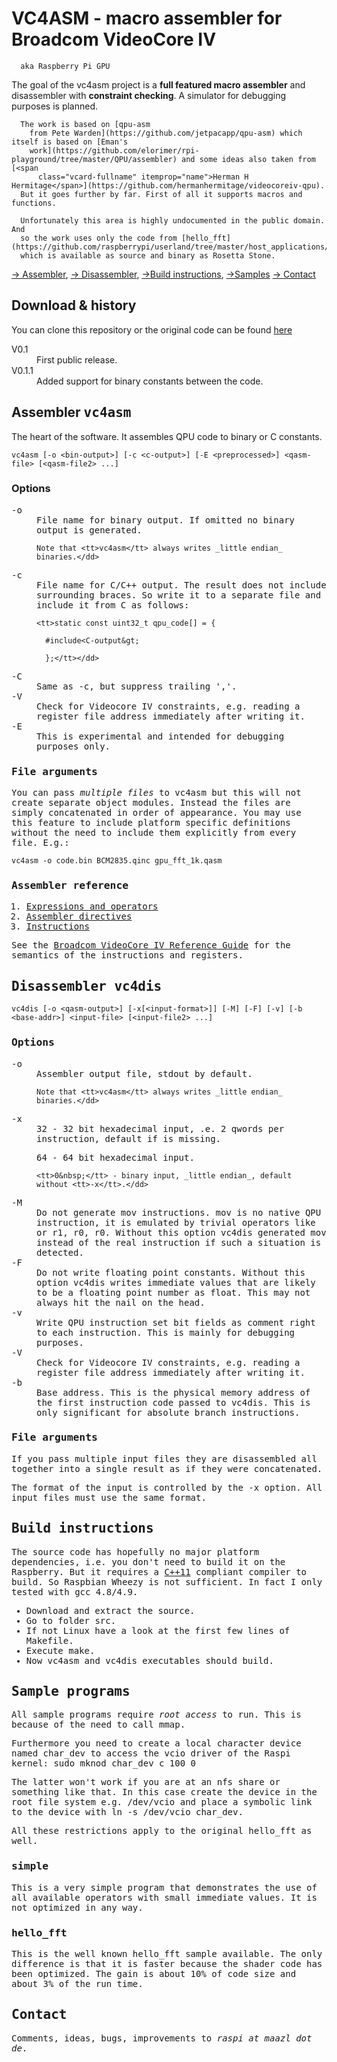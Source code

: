 # VC4ASM - macro assembler for Broadcom VideoCore IV

      aka Raspberry Pi GPU

The goal of the vc4asm project is a **full featured
        macro assembler** and disassembler with **constraint checking**. A
      simulator for debugging purposes is planned.

      The work is based on [qpu-asm
        from Pete Warden](https://github.com/jetpacapp/qpu-asm) which itself is based on [Eman's
        work](https://github.com/elorimer/rpi-playground/tree/master/QPU/assembler) and some ideas also taken from [<span
          class="vcard-fullname" itemprop="name">Herman H Hermitage</span>](https://github.com/hermanhermitage/videocoreiv-qpu).
      But it goes further by far. First of all it supports macros and functions.

      Unfortunately this area is highly undocumented in the public domain. And
      so the work uses only the code from [hello_fft](https://github.com/raspberrypi/userland/tree/master/host_applications/linux/apps/hello_pi/hello_fft)
      which is available as source and binary as Rosetta Stone.

[&rarr; Assembler](#vc4asm), [&rarr;
        Disassembler](#vc4dis), [&rarr;Build instructions](#build), [&rarr;Samples](#sample)
      [&rarr; Contact](#contact)

## Download &amp; history

You can clone this repository or the original code can be found 
[here](http://maazl.de/project/vc4asm/vc4asm.tar.bz2) 

<dl>
  <dt>V0.1</dt>
  <dd>First public release.</dd>
  <dt>V0.1.1</dt>
  <dd>Added support for binary constants between the code.</dd>
</dl>

## <a id="vc4asm" name="vc4asm"></a>Assembler <tt>vc4asm</tt>

The heart of the software. It assembles QPU code to binary or C
      constants.

    vc4asm [-o <bin-output>] [-c <c-output>] [-E <preprocessed>] <qasm-file> [<qasm-file2> ...]

### Options

<dl>
  <dt><tt>-o <bin-output&gt; </tt></dt>
  <dd>File name for binary output. If omitted no binary output is generated.

    Note that <tt>vc4asm</tt> always writes _little endian_
    binaries.</dd>
  <dt><tt>-c <C-output&gt;</tt></dt>
  <dd>File name for C/C++ output. The result does not include surrounding
    braces. So write it to a separate file and include it from C as follows:

    <tt>static const uint32_t qpu_code[] = {

      #include<C-output&gt;

      };</tt></dd>
  <dt><tt>-C</tt><tt> <C-output&gt;</tt></dt>
  <dd>Same as <tt>-c</tt>, but suppress trailing '<tt>,</tt>'.</dd>
  <dt><tt>-V</tt></dt>
  <dd>Check for Videocore IV constraints, e.g. reading a register file
    address immediately after writing it.</dd>
  <dt><tt>-E <preprocessed-output&gt;</tt></dt>
  <dd>This is experimental and intended for debugging purposes only.</dd>
</dl>

### File arguments

You can pass _multiple files_ to <tt>vc4asm</tt> but this will not
create separate object modules. Instead the files are simply concatenated
in order of appearance. You may use this feature to include platform
specific definitions without the need to include them explicitly from
every file. E.g.:

```vc4asm -o code.bin BCM2835.qinc gpu_fft_1k.qasm```

### Assembler reference

1.  [Expressions and operators](expressions.html)
2.  [Assembler directives](directives.html)
3.  [Instructions](instructions.html)

See the [Broadcom
        VideoCore IV Reference Guide](http://www.broadcom.com/docs/support/videocore/VideoCoreIV-AG100-R.pdf) for the semantics of the instructions
      and registers.

## <a id="vc4dis" name="vc4dis"></a>Disassembler <tt>vc4dis</tt>

```
vc4dis [-o <qasm-output>] [-x[<input-format>]] [-M] [-F] [-v] [-b <base-addr>] <input-file> [<input-file2> ...]
```

### Options

<dl>
  <dt><tt>-o <qasm-output&gt; </tt></dt>
  <dd>Assembler output file, <tt>stdout</tt> by default.

    Note that <tt>vc4asm</tt> always writes _little endian_
    binaries.</dd>
  <dt><tt>-x<input-format&gt;</tt></dt>
  <dd><tt>32</tt> - 32 bit hexadecimal input, .e. 2 qwords per instruction,
    default if <tt><input-format&gt;</tt> is missing.

   <tt>64</tt> - 64 bit hexadecimal input.

    <tt>0&nbsp;</tt> - binary input, _little endian_, default
    without <tt>-x</tt>.</dd>
  <dt><tt>-M</tt></dt>
  <dd>Do not generate <tt>mov</tt> instructions. <tt>mov</tt> is no native
    QPU instruction, it is emulated by trivial operators like <tt>or r1,
      r0, r0</tt>. Without this option <tt>vc4dis</tt> generated <tt>mov</tt>
    instead of the real instruction if such a situation is detected.</dd>
  <dt><tt>-F</tt></dt>
  <dd>Do not write floating point constants. Without this option <tt>vc4dis</tt>
    writes immediate values that are likely to be a floating point number as
    float. This may not always hit the nail on the head.</dd>
  <dt><tt>-v</tt></dt>
  <dd>Write QPU instruction set bit fields as comment right to each
    instruction. This is mainly for debugging purposes.</dd>
  <dt><tt>-V</tt></dt>
  <dd>Check for Videocore IV constraints, e.g. reading a register file
    address immediately after writing it.</dd>
  <dt><tt>-b <base-addr&gt;</tt></dt>
  <dd>Base address. This is the physical memory address of the first
    instruction code passed to <tt>vc4dis</tt>. This is only significant
    for absolute branch instructions.</dd>
</dl>

### File arguments

If you pass multiple input files they are disassembled all together into
a single result as if they were concatenated.

The format of the input is controlled by the <tt>-x</tt> option. All
input files must use the same format.

## <a id="build" name="build"></a>Build instructions

The source code has hopefully no major platform dependencies, i.e. you
don't need to build it on the Raspberry. But it requires a [C++11](https://en.wikipedia.org/wiki/C++11)
compliant compiler to build. So Raspbian Wheezy is not sufficient. In fact
I only tested with gcc 4.8/4.9.

*   Download and extract the source.
*   Go to folder <tt>src</tt>.
*   If not Linux have a look at the first few lines of <tt>Makefile</tt>.
*   Execute <tt>make</tt>.
*   Now <tt>vc4asm</tt> and <tt>vc4dis</tt> executables should build.

## <a id="sample" name="sample"></a>Sample programs

All sample programs require _root access_ to run. This is because
of the need to call <tt>mmap</tt>.

Furthermore you need to create a local character device named <tt>char_dev</tt>
to access the vcio driver of the Raspi kernel: <tt>sudo mknod char_dev c
  100 0</tt>

The latter won't work if you are at an nfs share or something like that.
In this case create the device in the root file system e.g. <tt>/dev/vcio</tt>
and place a symbolic link to the device with <tt>ln -s /dev/vcio char_dev</tt>.

All these restrictions apply to the original <tt>hello_fft</tt> as well.

### simple

This is a very simple program that demonstrates the use of all available
      operators with small immediate values. It is not optimized in any way.

### hello_fft

This is the well known hello_fft sample available. The only difference is
that it is faster because the shader code has been optimized. The gain is
about 10% of code size and about 3% of the run time.

## <a id="contact" name="contact"></a>Contact

Comments, ideas, bugs, improvements to _raspi at maazl dot de_.

